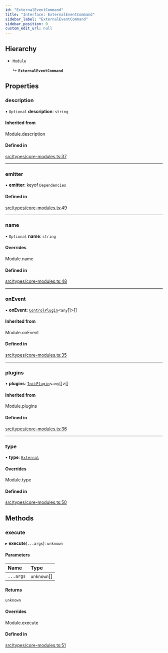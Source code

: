 ```yaml
---
id: "ExternalEventCommand"
title: "Interface: ExternalEventCommand"
sidebar_label: "ExternalEventCommand"
sidebar_position: 0
custom_edit_url: null
---
```


## Hierarchy

- `Module`

  ↳ **`ExternalEventCommand`**

## Properties

### description

• `Optional` **description**: `string`

#### Inherited from

Module.description

#### Defined in

[src/types/core-modules.ts:37](https://github.com/sern-handler/handler/blob/9d5c6c7/src/types/core-modules.ts#L37)

___

### emitter

• **emitter**: keyof `Dependencies`

#### Defined in

[src/types/core-modules.ts:49](https://github.com/sern-handler/handler/blob/9d5c6c7/src/types/core-modules.ts#L49)

___

### name

• `Optional` **name**: `string`

#### Overrides

Module.name

#### Defined in

[src/types/core-modules.ts:48](https://github.com/sern-handler/handler/blob/9d5c6c7/src/types/core-modules.ts#L48)

___

### onEvent

• **onEvent**: [`ControlPlugin`](ControlPlugin.md)<`any`[]\>[]

#### Inherited from

Module.onEvent

#### Defined in

[src/types/core-modules.ts:35](https://github.com/sern-handler/handler/blob/9d5c6c7/src/types/core-modules.ts#L35)

___

### plugins

• **plugins**: [`InitPlugin`](InitPlugin.md)<`any`[]\>[]

#### Inherited from

Module.plugins

#### Defined in

[src/types/core-modules.ts:36](https://github.com/sern-handler/handler/blob/9d5c6c7/src/types/core-modules.ts#L36)

___

### type

• **type**: [`External`](../enums/EventType.md#external)

#### Overrides

Module.type

#### Defined in

[src/types/core-modules.ts:50](https://github.com/sern-handler/handler/blob/9d5c6c7/src/types/core-modules.ts#L50)

## Methods

### execute

▸ **execute**(`...args`): `unknown`

#### Parameters

| Name | Type |
| :------ | :------ |
| `...args` | `unknown`[] |

#### Returns

`unknown`

#### Overrides

Module.execute

#### Defined in

[src/types/core-modules.ts:51](https://github.com/sern-handler/handler/blob/9d5c6c7/src/types/core-modules.ts#L51)
